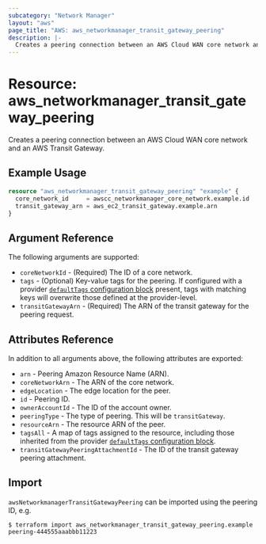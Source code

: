 ```yaml
---
subcategory: "Network Manager"
layout: "aws"
page_title: "AWS: aws_networkmanager_transit_gateway_peering"
description: |-
  Creates a peering connection between an AWS Cloud WAN core network and an AWS Transit Gateway.
---
```


# Resource: aws_networkmanager_transit_gateway_peering

Creates a peering connection between an AWS Cloud WAN core network and an AWS Transit Gateway.

## Example Usage

```terraform
resource "aws_networkmanager_transit_gateway_peering" "example" {
  core_network_id     = awscc_networkmanager_core_network.example.id
  transit_gateway_arn = aws_ec2_transit_gateway.example.arn
}
```

## Argument Reference

The following arguments are supported:

* `coreNetworkId` - (Required) The ID of a core network.
* `tags` - (Optional) Key-value tags for the peering. If configured with a provider [`defaultTags` configuration block](https://registry.terraform.io/providers/hashicorp/aws/latest/docs#default_tags-configuration-block) present, tags with matching keys will overwrite those defined at the provider-level.
* `transitGatewayArn` - (Required) The ARN of the transit gateway for the peering request.

## Attributes Reference

In addition to all arguments above, the following attributes are exported:

* `arn` - Peering Amazon Resource Name (ARN).
* `coreNetworkArn` - The ARN of the core network.
* `edgeLocation` - The edge location for the peer.
* `id` - Peering ID.
* `ownerAccountId` - The ID of the account owner.
* `peeringType` - The type of peering. This will be `transitGateway`.
* `resourceArn` - The resource ARN of the peer.
* `tagsAll` - A map of tags assigned to the resource, including those inherited from the provider [`defaultTags` configuration block](https://registry.terraform.io/providers/hashicorp/aws/latest/docs#default_tags-configuration-block).
* `transitGatewayPeeringAttachmentId` - The ID of the transit gateway peering attachment.

## Import

`awsNetworkmanagerTransitGatewayPeering` can be imported using the peering ID, e.g.

```
$ terraform import aws_networkmanager_transit_gateway_peering.example peering-444555aaabbb11223
```

<!-- cache-key: cdktf-0.17.0-pre.15 input-ba3919bfd24e0063aae717fac195ddcefede9c42544f4c11ff20316daafa572c -->